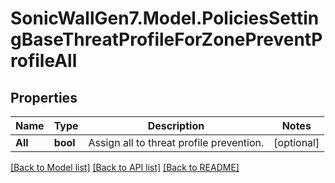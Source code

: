 # SonicWallGen7.Model.PoliciesSettingBaseThreatProfileForZonePreventProfileAll

## Properties

Name | Type | Description | Notes
------------ | ------------- | ------------- | -------------
**All** | **bool** | Assign all to threat profile prevention. | [optional] 

[[Back to Model list]](../README.md#documentation-for-models) [[Back to API list]](../README.md#documentation-for-api-endpoints) [[Back to README]](../README.md)

